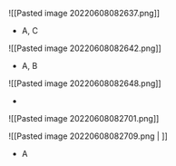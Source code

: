 ![[Pasted image 20220608082637.png]]

- A, C

![[Pasted image 20220608082642.png]]

- A, B

![[Pasted image 20220608082648.png]]

- 

![[Pasted image 20220608082701.png]]

![[Pasted image 20220608082709.png | ]]
- A